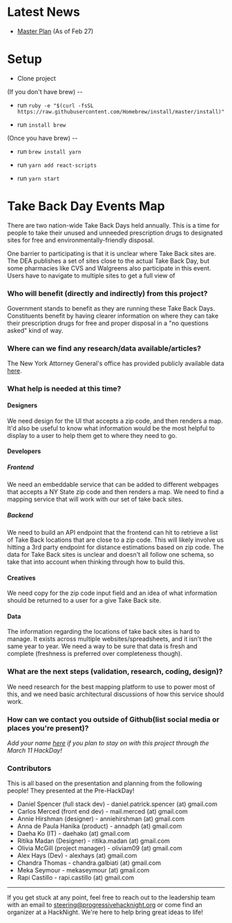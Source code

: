 <!--- Keep everything below and click 'Submit new issue'  --->

# Latest News

* [Master Plan](https://github.com/ProgressiveHackNight/take-back-day-mapping/wiki/Feb-27-Planning----Feature-Decisions-&-User-Stories) (As of Feb 27)

# Setup

* Clone project

(If you don't have brew) --

* run `ruby -e "$(curl -fsSL https://raw.githubusercontent.com/Homebrew/install/master/install)"`

* run `install brew`

(Once you have brew) --

* run `brew install yarn`

* run `yarn add react-scripts`

* run `yarn start`

# Take Back Day Events Map

There are two nation-wide Take Back Days held annually. This is a time for people to take their unused and unneeded prescription drugs to designated sites for free and environmentally-friendly disposal.  

One barrier to participating is that it is unclear where Take Back sites are. The DEA publishes a set of sites close to the actual Take Back Day, but some pharmacies like CVS and Walgreens also participate in this event. Users have to navigate to multiple sites to get a full view of 

### Who will benefit (directly and indirectly) from this project?

Government stands to benefit as they are running these Take Back Days. Constituents benefit by having clearer information on where they can take their prescription drugs for free and proper disposal in a "no questions asked" kind of way.

### Where can we find any research/data available/articles?

The New York Attorney General's office has provided publicly available data [here](https://github.com/NYAG/Takeback_Day_Hackathon).

### What help is needed at this time?

#### Designers
We need design for the UI that accepts a zip code, and then renders a map. It'd also be useful to know what information would be the most helpful to display to a user to help them get to where they need to go.

#### Developers

##### Frontend
We need an embeddable service that can be added to different webpages that accepts a NY State zip code and then renders a map. We need to find a mapping service that will work with our set of take back sites.

##### Backend
We need to build an API endpoint that the frontend can hit to retrieve a list of Take Back locations that are close to a zip code. This will likely involve us hitting a 3rd party endpoint for distance estimations based on zip code. The data for Take Back sites is unclear and doesn't all follow one schema, so take that into account when thinking through how to build this.

#### Creatives
We need copy for the zip code input field and an idea of what information should be returned to a user for a give Take Back site.

#### Data
The information regarding the locations of take back sites is hard to manage. It exists across multiple websites/spreadsheets, and it isn't the same year to year. We need a way to be sure that data is fresh and complete (freshness is preferred over completeness though).

### What are the next steps (validation, research, coding, design)?
We need research for the best mapping platform to use to power most of this, and we need basic architectural discussions of how this service should work.

### How can we contact you outside of Github(list social media or places you're present)?
_Add your name [here](https://github.com/ProgressiveHackNight/project-ideas/issues/9) if you plan to stay on with this project through the March 11 HackDay!_

### Contributors
This is all based on the presentation and planning from the following people! They presented at the Pre-HackDay!

* Daniel Spencer (full stack dev) - daniel.patrick.spencer (at) gmail.com
* Carlos Merced (front end dev) - mail.merced (at) gmail.com
* Annie Hirshman (designer) - anniehirshman (at) gmail.com
* Anna de Paula Hanika (product) - annadph (at) gmail.com
* Daeha Ko (IT) - daehako (at) gmail.com
* Ritika Madan (Designer) - ritika.madan (at) gmail.com
* Olivia McGill (project manager) - oliviam09 (at) gmail.com
* Alex Hays (Dev) - alexhays (at) gmail.com
* Chandra Thomas - chandra.galbiati (at) gmail.com
* Meka Seymour - mekaseymour (at) gmail.com
* Rapi Castillo - rapi.castillo (at) gmail.com

----
If you get stuck at any point, feel free to reach out to the leadership team with an email to steering@progressivehacknight.org or come find an organizer at a HackNight. We're here to help bring great ideas to life!
